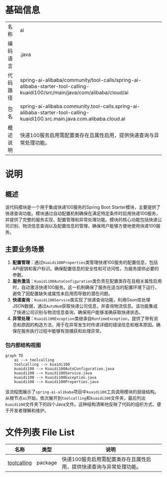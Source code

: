 # 基础信息

|      |      |
|------|------|
| 名称 | ai |
| 编码语言 | .java |
| 代码路径 | spring-ai-alibaba/community/tool-calls/spring-ai-alibaba-starter-tool-calling-kuaidi100/src/main/java/com/alibaba/cloud/ai |
| 包名 | spring-ai-alibaba.community.tool-calls.spring-ai-alibaba-starter-tool-calling-kuaidi100.src.main.java.com.alibaba.cloud.ai |
| 概述说明 | 快递100服务启用需配置类存在且属性启用，提供快递查询与异常处理功能。 |

# 说明

## 概述
该代码模块是一个用于集成快递100服务的Spring Boot Starter模块，主要提供了快递查询功能。模块通过自动配置机制确保在满足特定条件时启用快递100服务，并提供了完整的服务实现、配置管理和异常处理功能。模块的核心功能包括快递公司识别、物流信息查询以及配置信息的管理，确保用户能够方便地使用快递100服务。

## 主要业务场景
1. **配置管理**：通过`Kuaidi100Properties`类管理快递100服务的配置信息，包括API密钥和客户标识。确保配置信息的安全性和可访问性，为服务提供必要的参数。
2. **服务激活**：`Kuaidi100AutoConfiguration`类负责在配置类存在且相关属性启用时，自动激活快递100服务。这一机制确保了服务在适当的配置环境下运行，避免了因配置缺失或属性未启用而导致的潜在问题。
3. **快递查询**：`Kuaidi100Service`类实现了快递查询功能，利用Gson库处理JSON数据，通过`AutoNum`获取快递公司信息，并查询物流信息。该功能集成了快递公司识别与物流信息查询，确保用户能够准确获取快递状态。
4. **异常处理**：`Kuaidi100Exception`类继承自`RuntimeException`，提供了带有消息和原因的构造方法，用于在异常发生时传递详细的错误信息和根本原因。确保在服务执行过程中能够有效捕获和处理异常。


### 包内部结构视图

```mermaid
graph TD
    ai --> toolcalling
    toolcalling --> kuaidi100
    kuaidi100 --> Kuaidi100AutoConfiguration.java
    kuaidi100 --> Kuaidi100Service.java
    kuaidi100 --> Kuaidi100Exception.java
    kuaidi100 --> Kuaidi100Properties.java
```

该流程图展示了`spring-ai-alibaba`项目中`kuaidi100`工具调用模块的层级结构。从根节点`ai`开始，依次展开到`toolcalling`和`kuaidi100`文件夹，最后列出`kuaidi100`文件夹下的四个Java文件。这种结构清晰地反映了代码的组织方式，便于开发者理解和维护。

# 文件列表 File List

| 名称   | 类型  | 说明 |
|-------|------|-------------|
| [toolcalling](toolcalling/_module.md) | package | 快递100服务启用需配置类存在且属性启用，提供快递查询与异常处理功能。 |



